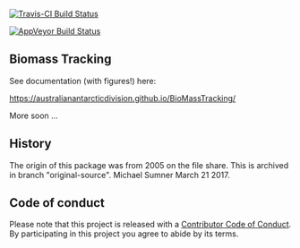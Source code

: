 
<!-- README.md is generated from README.Rmd. Please edit that file -->
[![Travis-CI Build Status](https://travis-ci.org/AustralianAntarcticDivision/BioMassTracking.svg?branch=master)](https://travis-ci.org/AustralianAntarcticDivision/BioMassTracking)

[![AppVeyor Build Status](https://ci.appveyor.com/api/projects/status/github/AustralianAntarcticDivision/BioMassTracking?branch=master&svg=true)](https://ci.appveyor.com/project/AustralianAntarcticDivision/BioMassTracking)

Biomass Tracking
----------------

See documentation (with figures!) here:

<https://australianantarcticdivision.github.io/BioMassTracking/>

More soon ...

History
-------

The origin of this package was from 2005 on the file share. This is archived in branch "original-source". Michael Sumner March 21 2017.

Code of conduct
---------------

Please note that this project is released with a [Contributor Code of Conduct](CONDUCT.md). By participating in this project you agree to abide by its terms.
